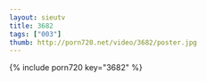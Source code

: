 ```yaml
--- 
layout: sieutv
title: 3682
tags: ["003"]
thumb: http://porn720.net/video/3682/poster.jpg
---
```

{% include porn720 key="3682" %} 
